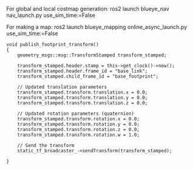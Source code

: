 For global and local costmap generation: ros2 launch blueye_nav nav_launch.py use_sim_time:=False

For making a map: ros2 launch blueye_mapping online_async_launch.py use_sim_time:=False

    void publish_footprint_transform()
    {
        geometry_msgs::msg::TransformStamped transform_stamped;

        transform_stamped.header.stamp = this->get_clock()->now();
        transform_stamped.header.frame_id = "base_link";        
        transform_stamped.child_frame_id = "base_footprint";    

        // Updated translation parameters
        transform_stamped.transform.translation.x = 0.0;  
        transform_stamped.transform.translation.y = 0.0;  
        transform_stamped.transform.translation.z = 0.0;  

        // Updated rotation parameters (quaternion)
        transform_stamped.transform.rotation.x = 0.0;  
        transform_stamped.transform.rotation.y = 0.0; 
        transform_stamped.transform.rotation.z = 0.0; 
        transform_stamped.transform.rotation.w = 1.0; 

        // Send the transform
        static_tf_broadcaster_->sendTransform(transform_stamped);

    }
